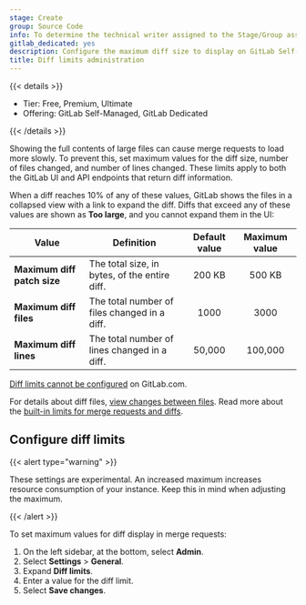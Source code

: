 ```yaml
---
stage: Create
group: Source Code
info: To determine the technical writer assigned to the Stage/Group associated with this page, see https://handbook.gitlab.com/handbook/product/ux/technical-writing/#assignments
gitlab_dedicated: yes
description: Configure the maximum diff size to display on GitLab Self-Managed.
title: Diff limits administration
---
```


{{< details >}}

- Tier: Free, Premium, Ultimate
- Offering: GitLab Self-Managed, GitLab Dedicated

{{< /details >}}

Showing the full contents of large files can cause merge requests to load more slowly.
To prevent this, set maximum values for the diff size, number of files changed, and number of
lines changed. These limits apply to both the GitLab UI and API endpoints that return diff
information.

When a diff reaches 10% of any of these values, GitLab shows the files in a collapsed view with a link
to expand the diff. Diffs that exceed any of these values are shown as **Too large**, and you cannot
expand them in the UI:

| Value | Definition | Default value | Maximum value |
| ----- | ---------- | :-----------: | :-----------: |
| **Maximum diff patch size** | The total size, in bytes, of the entire diff. | 200 KB | 500 KB |
| **Maximum diff files** | The total number of files changed in a diff. | 1000 | 3000 |
| **Maximum diff lines** | The total number of lines changed in a diff. | 50,000 | 100,000 |

[Diff limits cannot be configured](../user/gitlab_com/_index.md#diff-display-limits) on GitLab.com.

For details about diff files, [view changes between files](../user/project/merge_requests/changes.md).
Read more about the [built-in limits for merge requests and diffs](instance_limits.md#merge-requests).

## Configure diff limits

{{< alert type="warning" >}}

These settings are experimental. An increased maximum increases resource
consumption of your instance. Keep this in mind when adjusting the maximum.

{{< /alert >}}

To set maximum values for diff display in merge requests:

1. On the left sidebar, at the bottom, select **Admin**.
1. Select **Settings** > **General**.
1. Expand **Diff limits**.
1. Enter a value for the diff limit.
1. Select **Save changes**.

